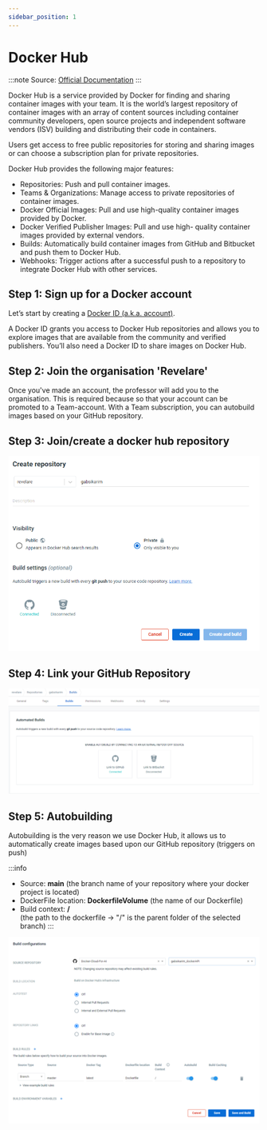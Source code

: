 ```yaml
---
sidebar_position: 1
---
```


# Docker Hub

:::note
Source: [Official Documentation](https://docs.docker.com/docker-hub/)
:::

Docker Hub is a service provided by Docker for finding and sharing container images with your team. It is the world’s largest repository of container images with an array of content sources including container community developers, open source projects and independent software vendors (ISV) building and distributing their code in containers.

Users get access to free public repositories for storing and sharing images or can choose a subscription plan for private repositories.

Docker Hub provides the following major features:

- Repositories: Push and pull container images.
- Teams & Organizations: Manage access to private repositories of container images.
- Docker Official Images: Pull and use high-quality container images provided by Docker.
- Docker Verified Publisher Images: Pull and use high- quality container images provided by external vendors.
- Builds: Automatically build container images from GitHub and Bitbucket and push them to Docker Hub.
- Webhooks: Trigger actions after a successful push to a repository to integrate Docker Hub with other services.

## Step 1: Sign up for a Docker account

Let’s start by creating a [Docker ID (a.k.a. account)](https://hub.docker.com/signup).

A Docker ID grants you access to Docker Hub repositories and allows you to explore images that are available from the community and verified publishers. 
You’ll also need a Docker ID to share images on Docker Hub.

## Step 2: Join the organisation 'Revelare'

Once you've made an account, the professor will add you to the organisation.
This is required because so that your account can be promoted to a Team-account.
With a Team subscription, you can autobuild images based on your GitHub repository.

## Step 3: Join/create a docker hub repository

![Docker Repository](/img/cloud-for-ai/docker-hub-repository.png 'docker repository')

## Step 4: Link your GitHub Repository

![Docker Github](/img/cloud-for-ai/autobuild_1.png 'docker repository')

## Step 5: Autobuilding

Autobuilding is the very reason we use Docker Hub, it allows us to automatically create images based upon our GitHub repository (triggers on push) <br />

:::info
- Source: **main** (the branch name of your repository where your docker project is located)
- DockerFile location: **DockerfileVolume** (the name of our Dockerfile)
- Build context: **/** <br />
(the path to the dockerfile -> "/" is the parent folder of the selected branch)
:::


![Docker Github](/img/cloud-for-ai/autobuild_2.png 'docker repository')

